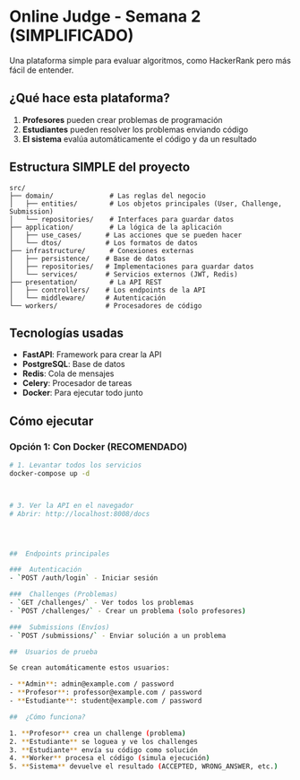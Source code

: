 #  Online Judge - Semana 2 (SIMPLIFICADO)

Una plataforma simple para evaluar algoritmos, como HackerRank pero más fácil de entender.

##  ¿Qué hace esta plataforma?

1. **Profesores** pueden crear problemas de programación
2. **Estudiantes** pueden resolver los problemas enviando código
3. **El sistema** evalúa automáticamente el código y da un resultado

##  Estructura SIMPLE del proyecto

```
src/
├── domain/              # Las reglas del negocio
│   ├── entities/        # Los objetos principales (User, Challenge, Submission)
│   └── repositories/    # Interfaces para guardar datos
├── application/         # La lógica de la aplicación
│   ├── use_cases/      # Las acciones que se pueden hacer
│   └── dtos/           # Los formatos de datos
├── infrastructure/      # Conexiones externas
│   ├── persistence/    # Base de datos
│   ├── repositories/   # Implementaciones para guardar datos
│   └── services/       # Servicios externos (JWT, Redis)
├── presentation/        # La API REST
│   ├── controllers/    # Los endpoints de la API
│   └── middleware/     # Autenticación
└── workers/            # Procesadores de código
```

##  Tecnologías usadas

- **FastAPI**: Framework para crear la API
- **PostgreSQL**: Base de datos
- **Redis**: Cola de mensajes
- **Celery**: Procesador de tareas
- **Docker**: Para ejecutar todo junto

##  Cómo ejecutar

### Opción 1: Con Docker (RECOMENDADO)

```bash
# 1. Levantar todos los servicios
docker-compose up -d



# 3. Ver la API en el navegador
# Abrir: http://localhost:8008/docs




##  Endpoints principales

###  Autenticación
- `POST /auth/login` - Iniciar sesión

###  Challenges (Problemas)
- `GET /challenges/` - Ver todos los problemas
- `POST /challenges/` - Crear un problema (solo profesores)

###  Submissions (Envíos)
- `POST /submissions/` - Enviar solución a un problema

##  Usuarios de prueba

Se crean automáticamente estos usuarios:

- **Admin**: admin@example.com / password
- **Profesor**: professor@example.com / password  
- **Estudiante**: student@example.com / password

##  ¿Cómo funciona?

1. **Profesor** crea un challenge (problema)
2. **Estudiante** se loguea y ve los challenges
3. **Estudiante** envía su código como solución
4. **Worker** procesa el código (simula ejecución)
5. **Sistema** devuelve el resultado (ACCEPTED, WRONG_ANSWER, etc.)



